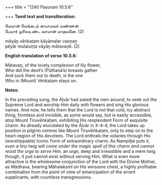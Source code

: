 +++
title = "1240 Pasuram 10.5.6"

+++
**Tamil text and transliteration:**

மேயான் வேங்கடம் காயாமலர் வண்ணன்  
பேயார் முலைஉண்ட வாயான் மாதவனே. (2)

mēyāṉ vēṅkaṭam kāyāmalar vaṇṇaṉ  
pēyār mulaiuṇṭa vāyāṉ mātavaṉē. (2)

**English translation of verse 10.5.6:**

Mātavaṉ, of the lovely complexion of lily flower,  
Who did the devil’s (Pūthanā’s) breasts gather  
And suck them out to death, is the one  
Who in (Mount) Vēṅkaṭam stays on.

**Notes:**

In the preceding song, the Āḻvār had asked the men around, to seek out the Supreme Lord and worship Him daily with flowers and sing His glorious names. And now, he tells them that the Lord is not that cold, icy abstract thing, formless and invisible, as some would say, but is easily accessible, atop Mount Tiruvēṅkaṭam, exhibiting His resplendent Form of exquisite charm. As already elucidated by the Āḻvār in X-4-4, the Lord takes up position in pilgrim centres like Mount Tiruvēṅkaṭam, only to step on to the heart-region of His devotees. The Lord enthrals the votaries through His (worshippable) Iconic Form of extraordinary charm. As Nampiḷḷai puts it, *even a tiny twig will come under the magic spell of this charm and cannot resist the urge to serve Him*, an urge, deep and irresistible and a mere twig though, it just cannot exist without serving Him. What is even more attractive is the wholesome conjunction of the Lord with the Divine Mother, as Mādhava, bearing Māhalakṣmī on His winsome chest, a highly profitable combination from the point of view of emancipation of the errant supplicants, with countless transgressions.


